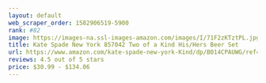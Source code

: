 ```yaml
---
layout: default 
﻿web_scraper_order: 1582906519-5900
rank: #82
image: https://images-na.ssl-images-amazon.com/images/I/71F2zKTztPL.jpg
title: Kate Spade New York 857042 Two of a Kind His/Hers Beer Set
url: https://www.amazon.com/kate-spade-new-york-Kind/dp/B014CPAUWG/ref=zg_mw_pc_82?_encoding=UTF8&psc=1&refRID=EM7YADC22S0GE9S6JC4D
reviews: 4.5 out of 5 stars
price: $30.99 - $134.06
---
```

